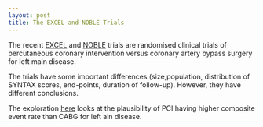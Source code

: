 ```yaml
---
layout: post
title: The EXCEL and NOBLE Trials
---
```

The recent [EXCEL](https://app.box.com/s/ctg96ejtsk88xy95b0pwllvma9du4eud) and [NOBLE](https://app.box.com/s/ffw5sn1fov4tb7t0ud5sk63v0q22de21) trials are
randomised clinical trials of percutaneous coronary intervention versus coronary artery bypass surgery for left main disease.

The trials have some important differences (size,population, distribution of SYNTAX scores, end-points, duration of follow-up).
However, they have different conclusions.

The exploration [here](http://rpubs.com/atomofjustice/excel-noble) looks at the plausibility of PCI having higher composite event rate than CABG for left ain disease.
